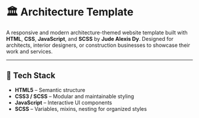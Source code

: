 # 🏛️ Architecture Template

A responsive and modern architecture-themed website template built with **HTML**, **CSS**, **JavaScript**, and **SCSS** by **Jude Alexis Dy**. Designed for architects, interior designers, or construction businesses to showcase their work and services.

---

## 🔧 Tech Stack

- **HTML5** – Semantic structure
- **CSS3 / SCSS** – Modular and maintainable styling
- **JavaScript** – Interactive UI components
- **SCSS** – Variables, mixins, nesting for organized styles
